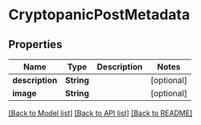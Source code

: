 # CryptopanicPostMetadata

## Properties
Name | Type | Description | Notes
------------ | ------------- | ------------- | -------------
**description** | **String** |  | [optional] 
**image** | **String** |  | [optional] 

[[Back to Model list]](../README.md#documentation-for-models) [[Back to API list]](../README.md#documentation-for-api-endpoints) [[Back to README]](../README.md)


